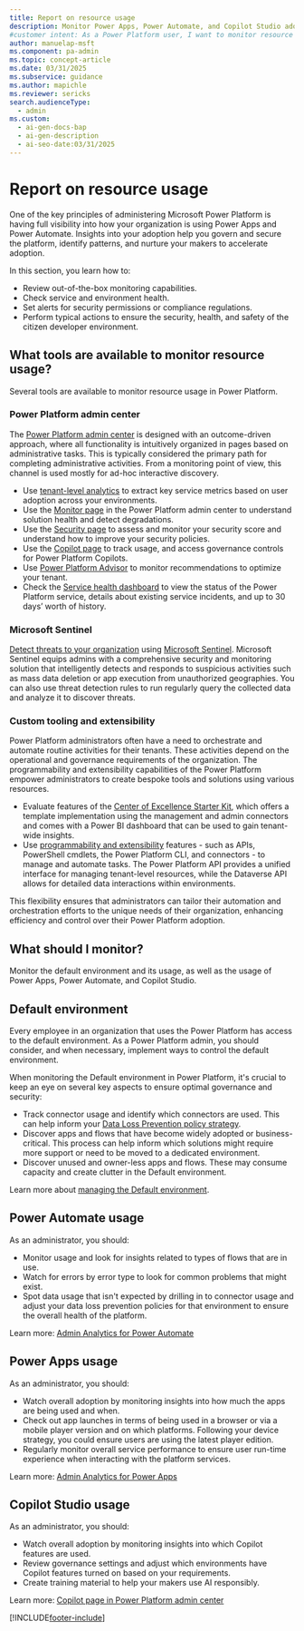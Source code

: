 ```yaml
---
title: Report on resource usage
description: Monitor Power Apps, Power Automate, and Copilot Studio adoption and performance with tools and strategies to ensure governance and security.
#customer intent: As a Power Platform user, I want to monitor resource usage so that I can ensure governance and security.
author: manuelap-msft
ms.component: pa-admin
ms.topic: concept-article
ms.date: 03/31/2025
ms.subservice: guidance
ms.author: mapichle
ms.reviewer: sericks
search.audienceType:
  - admin
ms.custom:
  - ai-gen-docs-bap
  - ai-gen-description
  - ai-seo-date:03/31/2025
---
```


# Report on resource usage

One of the key principles of administering Microsoft Power Platform is having full visibility into how your organization is using Power Apps and Power Automate. Insights into your adoption help you govern and secure the platform, identify patterns, and nurture your makers to accelerate adoption.

In this section, you learn how to:

- Review out-of-the-box monitoring capabilities.
- Check service and environment health.
- Set alerts for security permissions or compliance regulations.
- Perform typical actions to ensure the security, health, and safety of the citizen developer environment.

## What tools are available to monitor resource usage?

Several tools are available to monitor resource usage in Power Platform.

### Power Platform admin center

The [Power Platform admin center](/power-platform/admin/new-admin-center) is designed with an outcome-driven approach, where all functionality is intuitively organized in pages based on administrative tasks. This is typically considered the primary path for completing administrative activities. From a monitoring point of view, this channel is used mostly for ad-hoc interactive discovery.

- Use [tenant-level analytics](/power-platform/admin/tenant-level-analytics) to extract key service metrics based on user adoption across your environments.
- Use the [Monitor page](/power-platform/admin/monitoring/monitoring-overview) in the Power Platform admin center to understand solution health and detect degradations.
- Use the [Security page](/power-platform/admin/security/security-overview) to assess and monitor your security score and understand how to improve your security policies.
- Use the [Copilot page](/power-platform/admin/copilot/copilot-hub) to track usage, and access governance controls for Power Platform Copilots.
- Use [Power Platform Advisor](/power-platform/admin/power-platform-advisor) to monitor recommendations to optimize your tenant.
- Check the [Service health dashboard](/power-platform/admin/check-online-service-health) to view the status of the Power Platform service, details about existing service incidents, and up to 30 days’ worth of history.

### Microsoft Sentinel

[Detect threats to your organization](threat-detection.md) using [Microsoft Sentinel](/azure/sentinel/business-applications/solution-overview). Microsoft Sentinel equips admins with a comprehensive security and monitoring solution that intelligently detects and responds to suspicious activities such as mass data deletion or app execution from unauthorized geographies. You can also use threat detection rules to run regularly query the collected data and analyze it to discover threats.

### Custom tooling and extensibility

Power Platform administrators often have a need to orchestrate and automate routine activities for their tenants. These activities depend on the operational and governance requirements of the organization. The programmability and extensibility capabilities of the Power Platform empower administrators to create bespoke tools and solutions using various resources.

- Evaluate features of the [Center of Excellence Starter Kit](../coe/starter-kit.md), which offers a template implementation using the management and admin connectors and comes with a Power BI dashboard that can be used to gain tenant-wide insights.
- Use [programmability and extensibility](/power-platform/admin/programmability-extensibility-overview) features - such as APIs, PowerShell cmdlets, the Power Platform CLI, and connectors - to manage and automate tasks. The Power Platform API provides a unified interface for managing tenant-level resources, while the Dataverse API allows for detailed data interactions within environments.

This flexibility ensures that administrators can tailor their automation and orchestration efforts to the unique needs of their organization, enhancing efficiency and control over their Power Platform adoption.

## What should I monitor?

Monitor the default environment and its usage, as well as the usage of Power Apps, Power Automate, and Copilot Studio.

## Default environment

Every employee in an organization that uses the Power Platform has access to the default environment. As a Power Platform admin, you should consider, and when necessary, implement ways to control the default environment.

When monitoring the Default environment in Power Platform, it's crucial to keep an eye on several key aspects to ensure optimal governance and security:

- Track connector usage and identify which connectors are used. This can help inform your [Data Loss Prevention policy strategy](dlp-strategy.md).
- Discover apps and flows that have become widely adopted or business-critical. This process can help inform which solutions might require more support or need to be moved to a dedicated environment.
- Discover unused and owner-less apps and flows. These may consume capacity and create clutter in the Default environment.

Learn more about [managing the Default environment](manage-default-environment.md).

## Power Automate usage

As an administrator, you should:

- Monitor usage and look for insights related to types of flows that are in use.
- Watch for errors by error type to look for common problems that might exist.
- Spot data usage that isn't expected by drilling in to connector usage and adjust your data loss prevention policies for that environment to ensure the overall health of the platform.

Learn more: [Admin Analytics for Power Automate](../../admin/analytics-flow.md)

## Power Apps usage

As an administrator, you should:

- Watch overall adoption by monitoring insights into how much the apps are being used and when.
- Check out app launches in terms of being used in a browser or via a mobile player version and on which platforms. Following your device strategy, you could ensure users are using the latest player edition.
- Regularly monitor overall service performance to ensure user run-time experience when interacting with the platform services.

Learn more: [Admin Analytics for Power Apps](../../admin/analytics-powerapps.md)

## Copilot Studio usage

As an administrator, you should:

- Watch overall adoption by monitoring insights into which Copilot features are used.
- Review governance settings and adjust which environments have Copilot features turned on based on your requirements.
- Create training material to help your makers use AI responsibly.

Learn more: [Copilot page in Power Platform admin center](/power-platform/admin/copilot/copilot-hub)

[!INCLUDE[footer-include](../../includes/footer-banner.md)]
